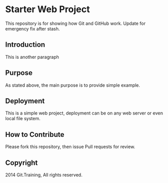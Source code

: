 # Starter Web Project

This repository is for showing how Git and GitHub work.
Update for emergency fix after stash.

## Introduction

This is another paragraph

## Purpose

As stated above, the main purpose is to provide simple example.

## Deployment

This is a simple web project, deployment can be on any web server or even local file system.

## How to Contribute

Please fork this repository, then issue Pull requests for review.

## Copyright

2014 Git.Training, All rights reserved.
